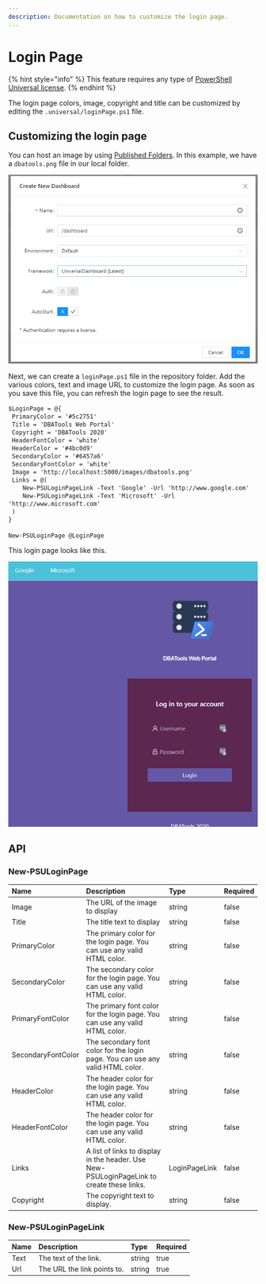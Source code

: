 ```yaml
---
description: Documentation on how to customize the login page.
---
```


# Login Page

{% hint style="info" %}
This feature requires any type of [PowerShell Universal license](../get-started/licensing.md).
{% endhint %}

The login page colors, image, copyright and title can be customized by editing the `.universal/loginPage.ps1` file.

## Customizing the login page

You can host an image by using [Published Folders](../dashboard/published-folders.md). In this example, we have a `dbatools.png` file in our local folder.

![DBATools Logo](../.gitbook/assets/image%20%28171%29.png)

Next, we can create a `loginPage.ps1` file in the repository folder. Add the various colors, text and image URL to customize the login page. As soon as you save this file, you can refresh the login page to see the result.

```text
$LoginPage = @{
 PrimaryColor = '#5c2751' 
 Title = 'DBATools Web Portal'
 Copyright = 'DBATools 2020' 
 HeaderFontColor = 'white'
 HeaderColor = '#4bc0d9' 
 SecondaryColor = '#6457a6'
 SecondaryFontColor = 'white'
 Image = 'http://localhost:5000/images/dbatools.png'
 Links = @(
    New-PSULoginPageLink -Text 'Google' -Url 'http://www.google.com'
    New-PSULoginPageLink -Text 'Microsoft' -Url 'http://www.microsoft.com'
 )
}

New-PSULoginPage @LoginPage
```

This login page looks like this.

![](../.gitbook/assets/image%20%28226%29.png)

## API

### New-PSULoginPage

| Name | Description | Type | Required |
| :--- | :--- | :--- | :--- |
| Image | The URL of the image to display | string | false |
| Title | The title text to display  | string | false |
| PrimaryColor | The primary color for the login page. You can use any valid HTML color. | string | false |
| SecondaryColor | The secondary color for the login page. You can use any valid HTML color. | string | false |
| PrimaryFontColor | The primary font color for the login page.  You can use any valid HTML color. | string | false |
| SecondaryFontColor | The secondary font color for the login page.  You can use any valid HTML color. | string | false |
| HeaderColor | The header color for the login page.  You can use any valid HTML color. | string | false |
| HeaderFontColor | The header color for the login page.  You can use any valid HTML color. | string | false |
| Links | A list of links to display in the header. Use New-PSULoginPageLink to create these links. | LoginPageLink | false |
| Copyright | The copyright text to display. | string | false |

### New-PSULoginPageLink

| Name | Description | Type | Required |
| :--- | :--- | :--- | :--- |
| Text | The text of the link. | string | true |
| Url | The URL the link points to. | string | true |

